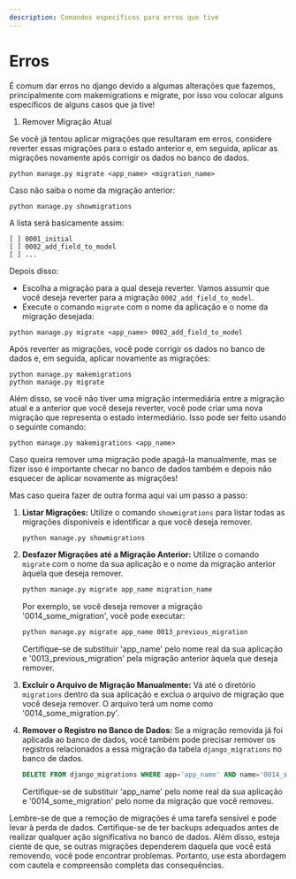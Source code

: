 ```yaml
---
description: Comandos específicos para erros que tive
---
```


# Erros

É comum dar erros no django devido a algumas alterações que fazemos, principalmente com makemigrations e migrate, por isso vou colocar alguns específicos de alguns casos que ja tive!





1. Remover Migração Atual

Se você já tentou aplicar migrações que resultaram em erros, considere reverter essas migrações para o estado anterior e, em seguida, aplicar as migrações novamente após corrigir os dados no banco de dados.

```django
python manage.py migrate <app_name> <migration_name>
```

Caso não saiba o nome da migração anterior:

```django
python manage.py showmigrations
```

A lista será basicamente assim:

```django
[ ] 0001_initial
[ ] 0002_add_field_to_model
[ ] ...

```

Depois disso:

* Escolha a migração para a qual deseja reverter. Vamos assumir que você deseja reverter para a migração `0002_add_field_to_model`.
* Execute o comando `migrate` com o nome da aplicação e o nome da migração desejada:

```django
python manage.py migrate <app_name> 0002_add_field_to_model
```

Após reverter as migrações, você pode corrigir os dados no banco de dados e, em seguida, aplicar novamente as migrações:

```django
python manage.py makemigrations
python manage.py migrate
```

Além disso, se você não tiver uma migração intermediária entre a migração atual e a anterior que você deseja reverter, você pode criar uma nova migração que representa o estado intermediário. Isso pode ser feito usando o seguinte comando:

```django
python manage.py makemigrations <app_name>
```

Caso queira remover uma migração pode apagá-la manualmente, mas se fizer isso é importante checar no banco de dados também e depois não esquecer de aplicar novamente as migrações!

Mas caso queira fazer de outra forma aqui vai um passo a passo:

1.  **Listar Migrações:** Utilize o comando `showmigrations` para listar todas as migrações disponíveis e identificar a que você deseja remover.

    ```bash
    python manage.py showmigrations
    ```
2.  **Desfazer Migrações até a Migração Anterior:** Utilize o comando `migrate` com o nome da sua aplicação e o nome da migração anterior àquela que deseja remover.

    ```bash
    python manage.py migrate app_name migration_name
    ```

    Por exemplo, se você deseja remover a migração '0014\_some\_migration', você pode executar:

    ```bash
    python manage.py migrate app_name 0013_previous_migration
    ```

    Certifique-se de substituir 'app\_name' pelo nome real da sua aplicação e '0013\_previous\_migration' pela migração anterior àquela que deseja remover.
3. **Excluir o Arquivo de Migração Manualmente:** Vá até o diretório `migrations` dentro da sua aplicação e exclua o arquivo de migração que você deseja remover. O arquivo terá um nome como '0014\_some\_migration.py'.
4.  **Remover o Registro no Banco de Dados:** Se a migração removida já foi aplicada ao banco de dados, você também pode precisar remover os registros relacionados a essa migração da tabela `django_migrations` no banco de dados.

    ```sql
    DELETE FROM django_migrations WHERE app='app_name' AND name='0014_some_migration';
    ```

    Certifique-se de substituir 'app\_name' pelo nome real da sua aplicação e '0014\_some\_migration' pelo nome da migração que você removeu.

Lembre-se de que a remoção de migrações é uma tarefa sensível e pode levar à perda de dados. Certifique-se de ter backups adequados antes de realizar qualquer ação significativa no banco de dados. Além disso, esteja ciente de que, se outras migrações dependerem daquela que você está removendo, você pode encontrar problemas. Portanto, use esta abordagem com cautela e compreensão completa das consequências.
